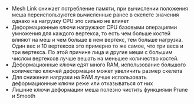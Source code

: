 - Mesh Link снижает потребление памяти, при вычислении положения меша переиспользуются вычисленные ранее в скелете значения однако на нагрузку CPU это сильно не влияет
- Деформационные ключи нагружают CPU базовыми операциями умножения для каждого вертекса, то есть чем больше костей влияют на меш и чем больше в нем вертекс, тем больше нагрузка. Один вес и 10 вертексов это примерно то же самое, что три веса и три вертекса. По этой причине лица и другие меши с большим числом вертексов лучше вешать на меньшее количество костей.
- Деформационные ключи едят много RAM, использование большого количество ключей деформации может увеличить размер скелета
- Для снижения нагрузки на RAM лучше использовать деформационные ключи реже или отказываться от них
- Лишние ключи деформации меша полезно чистить функциями Prune и Smooth